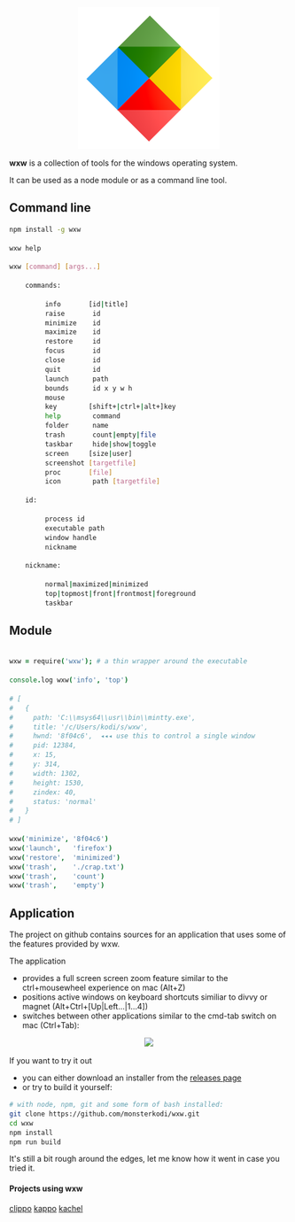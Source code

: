 
<p align="center"><img src="img/about.png" width=256 height=256></p>

**wxw** is a collection of tools for the windows operating system.

It can be used as a node module or as a command line tool.

## Command line

```sh
npm install -g wxw

wxw help

wxw [command] [args...]

    commands:

         info       [id|title]
         raise       id
         minimize    id
         maximize    id
         restore     id
         focus       id
         close       id
         quit        id
         launch      path
         bounds      id x y w h
         mouse
         key        [shift+|ctrl+|alt+]key
         help        command
         folder      name
         trash       count|empty|file
         taskbar     hide|show|toggle
         screen     [size|user]
         screenshot [targetfile]
         proc       [file]
         icon        path [targetfile]

    id:

         process id
         executable path
         window handle
         nickname

    nickname:

         normal|maximized|minimized
         top|topmost|front|frontmost|foreground
         taskbar

```

## Module

```coffeescript

wxw = require('wxw'); # a thin wrapper around the executable

console.log wxw('info', 'top')

# [
#   {
#     path: 'C:\\msys64\\usr\\bin\\mintty.exe',
#     title: '/c/Users/kodi/s/wxw',
#     hwnd: '8f04c6',  ◂◂◂ use this to control a single window
#     pid: 12384,
#     x: 15,
#     y: 314,
#     width: 1302,
#     height: 1530,
#     zindex: 40,
#     status: 'normal'
#   }
# ]

wxw('minimize', '8f04c6')
wxw('launch',   'firefox')
wxw('restore',  'minimized')
wxw('trash',    './crap.txt')
wxw('trash',    'count')
wxw('trash',    'empty')

```

## Application

The project on github contains sources for an application that uses some of the features provided by wxw.

The application 
- provides a full screen screen zoom feature similar to the ctrl+mousewheel experience on mac (Alt+Z)
- positions active windows on keyboard shortcuts similiar to divvy or magnet (Alt+Ctrl+[Up|Left...|1...4])
- switches between other applications similar to the cmd-tab switch on mac (Ctrl+Tab):

<p align="center"><img src="img/switch.png"></p>

If you want to try it out

- you can either download an installer from the [releases page](https://github.com/monsterkodi/wxw/releases)
- or try to build it yourself:

```sh
# with node, npm, git and some form of bash installed:
git clone https://github.com/monsterkodi/wxw.git
cd wxw
npm install
npm run build
```

It's still a bit rough around the edges, let me know how it went in case you tried it.

#### Projects using wxw

[clippo](https://github.com/monsterkodi/clippo)
[kappo](https://github.com/monsterkodi/kappo)
[kachel](https://github.com/monsterkodi/kachel)


